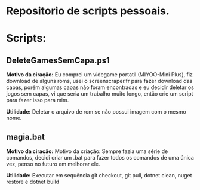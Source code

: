 # Repositorio de scripts pessoais.
# Scripts:

## **DeleteGamesSemCapa.ps1**

**Motivo da ciração:**
Eu comprei um videgame portatil (MIYOO-Mini Plus), fiz download de alguns roms, usei o screenscraper.fr para fazer download das capas, porém algumas capas não foram encontradas e eu decidir deletar os jogos sem capas, vi que seria um trabalho muito longo, então crie um script para fazer isso para mim. 

**Utilidade:**
Deletar o arquivo de rom se não possui imagem com o mesmo nome.

## **magia.bat**

**Motivo da ciração:**
Motivo da criação: Sempre fazia uma série de comandos, decidi criar um .bat para fazer todos os comandos de uma única vez, penso no futuro em melhorar ele.

**Utilidade:**
Executar em sequência git checkout, git pull, dotnet clean, nuget restore e dotnet build
